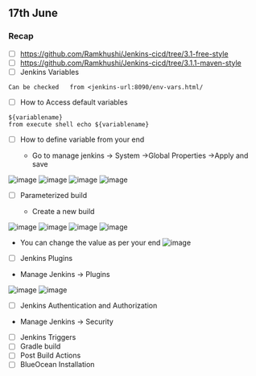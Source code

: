 ## 17th June 

 ### Recap
 - [ ] https://github.com/Ramkhushi/Jenkins-cicd/tree/3.1-free-style
 - [ ] https://github.com/Ramkhushi/Jenkins-cicd/tree/3.1.1-maven-style
- [ ] Jenkins Variables

```dc
Can be checked   from <jenkins-url:8090/env-vars.html/
```
- [ ] How to Access default variables

```
${variablename}
from execute shell echo ${variablename}
```

- [ ] How to define variable from your end

   - Go to manage jenkins -> System ->Global Properties ->Apply and save 

![image](https://github.com/Ramkhushi/Learning-notes/assets/120269399/5d1eec75-5751-4cc0-b6b8-b0cc2dd99ca8)
![image](https://github.com/Ramkhushi/Learning-notes/assets/120269399/4b2a7977-ffa7-47cd-91e7-2106f67ca187)
![image](https://github.com/Ramkhushi/Learning-notes/assets/120269399/80799792-4259-4428-8961-7e0365d03348)
![image](https://github.com/Ramkhushi/Learning-notes/assets/120269399/dc3ebe68-d2b2-4cbb-9913-cd5b9a764ca8)

- [ ] Parameterized build 

  - Create a new build

![image](https://github.com/Ramkhushi/Learning-notes/assets/120269399/badaab2f-685a-4f7f-8f5c-abb18d6ac1ce)
![image](https://github.com/Ramkhushi/Learning-notes/assets/120269399/8de33484-9507-475a-8cbf-988c0eff248e)
![image](https://github.com/Ramkhushi/Learning-notes/assets/120269399/24e4d1f1-164b-49a0-8e12-1e6eb02ea970)
![image](https://github.com/Ramkhushi/Learning-notes/assets/120269399/72845bb9-d105-4fa9-a403-911d46a3ce3d)
- You can change the value as per your end
![image](https://github.com/Ramkhushi/Learning-notes/assets/120269399/2fb9700f-8201-4e07-be17-ee376ac2116c)



- [ ] Jenkins Plugins

- Manage Jenkins -> Plugins

![image](https://github.com/Ramkhushi/Learning-notes/assets/120269399/461c05de-76a6-4801-896c-fc92887bdaf1)
![image](https://github.com/Ramkhushi/Learning-notes/assets/120269399/d660f7ab-067e-4204-8ff9-d98f82d47f5d)


- [ ] Jenkins Authentication and Authorization

- Manage Jenkins -> Security 
- [ ] Jenkins Triggers
- [ ] Gradle build
- [ ] Post Build Actions
- [ ] BlueOcean Installation

